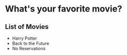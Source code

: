 # What's your favorite movie?

## List of Movies  
- Harry Potter    
- Back to the Future
- No Reservations
